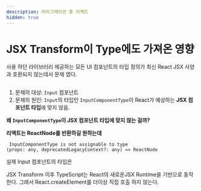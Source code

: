 ```yaml
---
description: 마이그레이션 중 리액트
hidden: true
---
```


# JSX Transform이 Type에도 가져온 영향

사용 하던 라이브러리 제공하는 모든 UI 컴포넌트의 타입 정의가 최신 React JSX 사양과 호환되지 않는데서 문제 였다.&#x20;

<figure><img src="../.gitbook/assets/Screenshot 2024-12-03 at 2.08.50 AM.png" alt=""><figcaption></figcaption></figure>



1. 문제의 대상: `Input` 컴포넌트
2. 문제의 원인: `Input`의 타입인 `InputComponentType`이 React가 예상하는 **JSX 컴포넌트 타입**에 맞지 않음.

&#x20;**왜 `InputComponentType`이 JSX 컴포넌트 타입에 맞지 않는 걸까?**

**리액트는 ReactNode를 반환하길 원하는데**

```
 InputComponentType is not assignable to type
(props: any, deprecatedLegacyContext?: any) => ReactNode

```



실제 Input 컴포넌트의 타입은&#x20;





JSX Transform 이후 TypeScript는 React의 새로운JSX Runtime을 기반으로 동작한다. 그래서 React.createElement를 더이상 직접 호출 하지 않는다.



